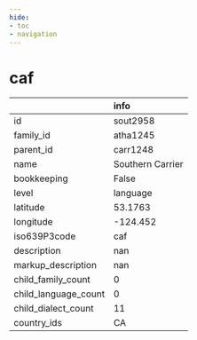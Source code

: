 ```yaml
---
hide:
- toc
- navigation
---
```

# caf
|                      | info             |
|:---------------------|:-----------------|
| id                   | sout2958         |
| family_id            | atha1245         |
| parent_id            | carr1248         |
| name                 | Southern Carrier |
| bookkeeping          | False            |
| level                | language         |
| latitude             | 53.1763          |
| longitude            | -124.452         |
| iso639P3code         | caf              |
| description          | nan              |
| markup_description   | nan              |
| child_family_count   | 0                |
| child_language_count | 0                |
| child_dialect_count  | 11               |
| country_ids          | CA               |